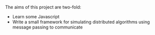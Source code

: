The aims of this project are two-fold:

 * Learn some Javascript
 * Write a small framework for simulating distributed algorithms using message passing to communicate
